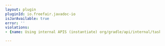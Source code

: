 ```yaml
---
layout: plugin
pluginId: io.freefair.javadoc-io
isJarAvailable: true
error: ''
violations:
- {name: Using internal APIS (instantiate) org/gradle/api/internal/tasks/DefaultSourceSet}

---
```

